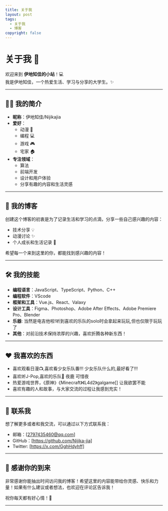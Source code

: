 ```yaml
---
title: 关于我
layout: post
tags:
  - 关于我
  - 博客
copyright: false
---
```


# 关于我 🌟

欢迎来到 **伊地知佳的小站**！💻  
我是伊地知佳，一个热爱生活、学习与分享的大学生。✨

---

## 👩‍💻 我的简介

- **昵称**：伊地知佳/Nijikajia
- **爱好**：  
  - 动漫 🎥  
  - 编程 💻  
  - 游戏 🎮  
  - 宅家 🏠  
- **专注领域**：  
  - 算法
  - 前端开发  
  - 设计和用户体验
  - 分享有趣的内容和生活灵感  

---

## 📜 我的博客

创建这个博客的初衷是为了记录生活和学习的点滴，分享一些自己感兴趣的内容：  

- 技术分享 💡  
- 动漫讨论 ✨  
- 个人成长和生活记录 🎯  

希望每一个来到这里的你，都能找到感兴趣的内容！

---

## 🛠️ 我的技能

- **编程语言**：JavaScript、TypeScript、Python、C++
- **编程软件**：VScode
- **框架和工具**：Vue.js、React、Valaxy  
- **设计工具**：Figma、Photoshop、Adobe After Effects、Adobe Premiere Pro、Blender
- **乐器**: 当然是电吉他啦!听到喜欢的乐队的solo时会拿起来玩玩,但也仅限于玩玩了
- **其他**：对前沿技术保持浓厚的兴趣，喜欢折腾各种新东西！

---

## ❤️ 我喜欢的东西

- 喜欢观看日漫📺,喜欢看少女乐队番!!! 少女乐队什么的,最好看了!!!
- 喜欢听J-Pop,喜欢的乐队🎸 夜鹿 可惜夜
- 热爱游戏世界，《原神》《Minecraft》《L4d2》galgame[] 让我欲罢不能  
- 喜欢有趣的人和故事，与大家交流的过程让我感到充实！

---

## 📩 联系我

想了解更多或者和我交流，可以通过以下方式联系我：

- 邮箱：[2797435460@qq.com]  
- GitHub：[https://github.com/Nijika-jia]
- Twitter: [https://x.com/GghHdyhff]  

---

## 🎉 感谢你的到来

非常感谢你能抽出时间访问我的博客！希望这里的内容能带给你灵感、快乐和力量！如果有什么建议或者想法，也欢迎在评论区告诉我！

祝你每天都有好心情！🌟  

---

